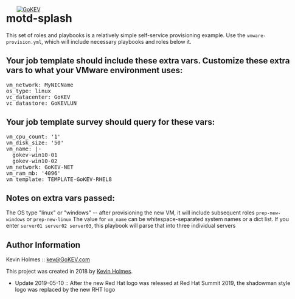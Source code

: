 [![GoKEV](http://GoKEV.com/GoKEV200.png)](http://GoKEV.com/)

<div style="position: absolute; top: 40px; left: 200px;">

# motd-splash

This set of roles and playbooks is a relatively simple self-service provisioning example.  Use the `vmware-provision.yml`, which will include necessary playbooks and roles below it.

## Your job template should include these extra vars.  Customize these extra vars to what your VMware environment uses:
<pre>
vm_network: MyNICName
os_type: linux
vc_datacenter: GoKEV
vc_datastore: GoKEVLUN
</pre>

## Your job template survey should query for these vars:
<pre>
vm_cpu_count: '1'
vm_disk_size: '50'
vm_name: |-
  gokev-win10-01
  gokev-win10-02
vm_network: GoKEV-NET
vm_ram_mb: '4096'
vm_template: TEMPLATE-GoKEV-RHEL8
</pre>


## Notes on extra vars passed:
The OS type "linux" or "windows" -- after provisioning the new VM, it will include subsequent roles `prep-new-windows` or `prep-new-linux`
The value for `vm_name` can be whitespace-separated system names or a dict list.  If you enter `server01 server02 server03`, this playbook will parse that into three individual servers


Author Information
------------------

Kevin Holmes :: kev@GoKEV.com

This project was created in 2018 by [Kevin Holmes](http://GoKEV.com/).

- Update 2019-05-10 :: After the new Red Hat logo was released at Red Hat Summit 2019, the shadowman style logo was replaced by the new RHT logo


